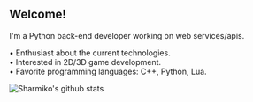 ## Welcome!

I'm a Python back-end developer working on web services/apis.

• Enthusiast about the current technologies.
<br/>
• Interested in 2D/3D game development.
<br/>
• Favorite programming languages: C++, Python, Lua.
<br/>

![Sharmiko's github stats](https://github-readme-stats.vercel.app/api?username=Sharmiko&theme=onedark&show_icons=true)

